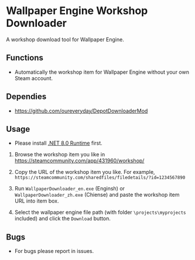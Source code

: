 # Wallpaper Engine Workshop Downloader

A workshop download tool for Wallpaper Engine.

## Functions  

* Automatically the workshop item for Wallpaper Engine without your own Steam account.

## Dependies  

* <https://github.com/oureveryday/DepotDownloaderMod>

## Usage  

 * Please install [.NET 8.0 Runtime](https://aka.ms/dotnet-core-applaunch?framework=Microsoft.NETCore.App&framework_version=8.0.0&arch=x64&rid=win10-x64) first.

 1. Browse the workshop item you like in <https://steamcommunity.com/app/431960/workshop/>

 2. Copy the URL of the workshop item you like. For example, `https://steamcommunity.com/sharedfiles/filedetails/?id=1234567890`

 3. Run `WallpaperDownloader_en.exe` (Enginsh) or `WallpaperDownloader_zh.exe` (Chiense) and paste the workshop item URL into item box.

 4. Select the wallpaper engine file path (with folder `\projects\myprojects` included) and click the `Download` button.

## Bugs  

* For bugs please report in issues.
